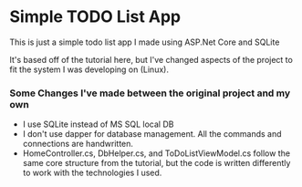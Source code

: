 # Simple TODO List App
This is just a simple todo list app I made using ASP.Net Core and SQLite

It's based off of the tutorial here, but I've changed aspects of the project to fit the system I was developing on (Linux).

### Some Changes I've made between the original project and my own
- I use SQLite instead of MS SQL local DB
- I don't use dapper for database management. All the commands and connections are handwritten.
- HomeController.cs, DbHelper.cs, and ToDoListViewModel.cs follow the same core structure from the tutorial, but the code is written differently to work with the technologies I used.
